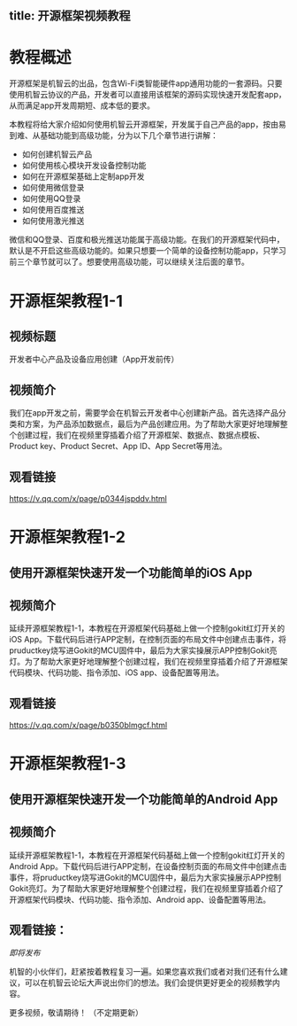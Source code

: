 title: 开源框架视频教程
---

# 教程概述
开源框架是机智云的出品，包含Wi-Fi类智能硬件app通用功能的一套源码。只要使用机智云协议的产品，开发者可以直接用该框架的源码实现快速开发配套app，从而满足app开发周期短、成本低的要求。

本教程将给大家介绍如何使用机智云开源框架，开发属于自己产品的app，按由易到难、从基础功能到高级功能，分为以下几个章节进行讲解：
- 如何创建机智云产品
- 如何使用核心模块开发设备控制功能
- 如何在开源框架基础上定制app开发
- 如何使用微信登录
- 如何使用QQ登录
- 如何使用百度推送
- 如何使用激光推送

微信和QQ登录、百度和极光推送功能属于高级功能。在我们的开源框架代码中，默认是不开启这些高级功能的。如果只想要一个简单的设备控制功能app，只学习前三个章节就可以了。想要使用高级功能，可以继续关注后面的章节。


# 开源框架教程1-1
## 视频标题

开发者中心产品及设备应用创建（App开发前传）

## 视频简介
我们在app开发之前，需要学会在机智云开发者中心创建新产品。首先选择产品分类和方案，为产品添加数据点，最后为产品创建应用。为了帮助大家更好地理解整个创建过程，我们在视频里穿插着介绍了开源框架、数据点、数据点模板、Product key、Product Secret、App ID、App Secret等用法。

## 观看链接
https://v.qq.com/x/page/p0344jspddv.html

# 开源框架教程1-2

## 使用开源框架快速开发一个功能简单的iOS App

## 视频简介
延续开源框架教程1-1，本教程在开源框架代码基础上做一个控制gokit红灯开关的iOS App。下载代码后进行APP定制，在控制页面的布局文件中创建点击事件，将pruductkey烧写进Gokit的MCU固件中，最后为大家实操展示APP控制Gokit亮灯。为了帮助大家更好地理解整个创建过程，我们在视频里穿插着介绍了开源框架代码模块、代码功能、指令添加、iOS app、设备配置等用法。

## 观看链接
https://v.qq.com/x/page/b0350blmgcf.html



# 开源框架教程1-3
## 使用开源框架快速开发一个功能简单的Android App

## 视频简介
延续开源框架教程1-1，本教程在开源框架代码基础上做一个控制gokit红灯开关的Android App。下载代码后进行APP定制，在设备控制页面的布局文件中创建点击事件，将pruductkey烧写进Gokit的MCU固件中，最后为大家实操展示APP控制Gokit亮灯。为了帮助大家更好地理解整个创建过程，我们在视频里穿插着介绍了开源框架代码模块、代码功能、指令添加、Android app、设备配置等用法。

## 观看链接：
*即将发布*


机智的小伙伴们，赶紧按着教程复习一遍。如果您喜欢我们或者对我们还有什么建议，可以在机智云论坛大声说出你们的想法。我们会提供更好更全的视频教学内容。

更多视频，敬请期待！
（不定期更新）


